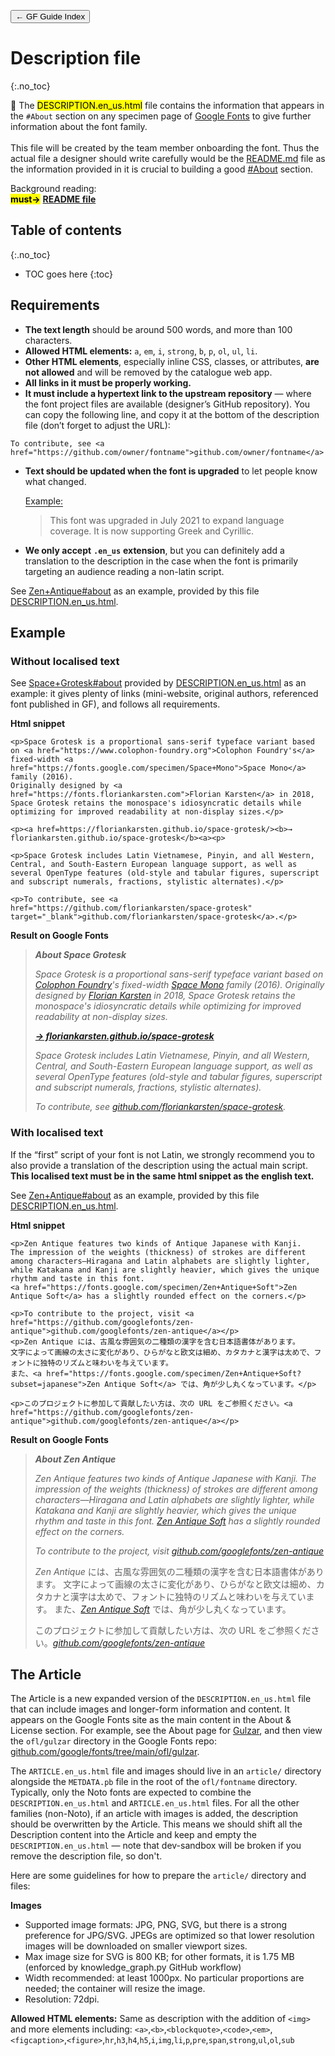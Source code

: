 <link href="style.css" rel="stylesheet">

<a href="./index"><button class="button button-i">&larr; GF Guide Index</button></a>

# Description file
{:.no_toc}

<div class="callout">

🦉 The <mark class="grey">DESCRIPTION.en_us.html</mark> file contains the information that appears in the <code>#About</code> section on any specimen page of <a href="https://fonts.google.com">Google Fonts</a> to give further information about the font family.
<br><br>
This file will be created by the team member onboarding the font. Thus the actual file a designer should write carefully would be the <a href="./readmefile">README.md</a> file as the information provided in it is crucial to building a good <a href="https://fonts.google.com/specimen/Brygada+1918#about">#About</a> section.

</div>

<div class="context-reading">
    Background reading:<br>
    <mark class="green"><b>must&rarr;</b></mark> <a href="./readmefile" style="font-weight:bold">README file</a>
</div>

## Table of contents
{:.no_toc}
* TOC goes here
{:toc}

## Requirements

-   **The text length** should be around 500 words, and more than 100 characters.
-   **Allowed HTML elements:** `a`, `em`, `i`, `strong`, `b`, `p`, `ol`, `ul`, `li`.
-   **Other HTML elements**, especially inline CSS, classes, or attributes, **are not allowed** and will be removed by the catalogue web app.
-   **All links in it must be properly working.**
-   **It must include a hypertext link to the upstream repository** — where the font project files are available (designer’s GitHub repository). You can copy the following line, and copy it at the bottom of the description file (don’t forget to adjust the URL):

``` code
To contribute, see <a href="https://github.com/owner/fontname">github.com/owner/fontname</a>
```

-   **Text should be updated when the font is upgraded** to let people know what changed.

    <span style="border-bottom:0.05em solid">Example:</span>

    > This font was upgraded in July 2021 to expand language coverage. It is now supporting Greek and Cyrillic.
-   **We only accept** **`.en_us`** **extension**, but you can definitely add a translation to the description in the case when the font is primarily targeting an audience reading a non-latin script.

See [Zen+Antique#about](https://fonts.google.com/specimen/Zen+Antique#about) as an example, provided by this file [DESCRIPTION.en_us.html](https://github.com/google/fonts/blob/main/ofl/zenantique/DESCRIPTION.en_us.html).

## Example

### Without localised text

See [Space+Grotesk#about](https://fonts.google.com/specimen/Space+Grotesk?query=Space+Grotesk#about) provided by [DESCRIPTION.en_us.html](https://github.com/floriankarsten/space-grotesk/blob/master/DESCRIPTION.en_us.html) as an example: it gives plenty of links (mini-website, original authors, referenced font published in GF), and follows all requirements.

**Html snippet**

``` code
<p>Space Grotesk is a proportional sans-serif typeface variant based on <a href="https://www.colophon-foundry.org">Colophon Foundry's</a> fixed-width <a href="https://fonts.google.com/specimen/Space+Mono">Space Mono</a> family (2016). 
Originally designed by <a href="https://fonts.floriankarsten.com">Florian Karsten</a> in 2018, Space Grotesk retains the monospace's idiosyncratic details while optimizing for improved readability at non-display sizes.</p>

<p><a href=https://floriankarsten.github.io/space-grotesk/><b>→ floriankarsten.github.io/space-grotesk</b><a><p>

<p>Space Grotesk includes Latin Vietnamese, Pinyin, and all Western, Central, and South-Eastern European language support, as well as several OpenType features (old-style and tabular figures, superscript and subscript numerals, fractions, stylistic alternates).</p>

<p>To contribute, see <a href="https://github.com/floriankarsten/space-grotesk" target="_blank">github.com/floriankarsten/space-grotesk</a>.</p>
```

**Result on Google Fonts**

> ***About Space Grotesk***
>
> *Space Grotesk is a proportional sans-serif typeface variant based on* [*Colophon Foundry*](https://www.colophon-foundry.org)*'s fixed-width* [*Space Mono*](https://fonts.google.com/specimen/Space+Mono) *family (2016). Originally designed by* [*Florian Karsten*](https://fonts.floriankarsten.com) *in 2018, Space Grotesk retains the monospace's idiosyncratic details while optimizing for improved readability at non-display sizes.*
>
> *[**→ floriankarsten.github.io/space-grotesk**](https://floriankarsten.github.io/space-grotesk)*
>
> *Space Grotesk includes Latin Vietnamese, Pinyin, and all Western, Central, and South-Eastern European language support, as well as several OpenType features (old-style and tabular figures, superscript and subscript numerals, fractions, stylistic alternates).*
>
> *To contribute, see [github.com/floriankarsten/space-grotesk](https://github.com/floriankarsten/space-grotesk).*

### With localised text

If the “first” script of your font is not Latin, we strongly recommend you to also provide a translation of the description using the actual main script. **This localised text must be in the same html snippet as the english text.**

See [Zen+Antique#about](https://fonts.google.com/specimen/Zen+Antique#about) as an example, provided by this file [DESCRIPTION.en_us.html](https://github.com/google/fonts/blob/main/ofl/zenantique/DESCRIPTION.en_us.html).

**Html snippet**

``` code
<p>Zen Antique features two kinds of Antique Japanese with Kanji.
The impression of the weights (thickness) of strokes are different among characters—Hiragana and Latin alphabets are slightly lighter, 
while Katakana and Kanji are slightly heavier, which gives the unique rhythm and taste in this font.
<a href="https://fonts.google.com/specimen/Zen+Antique+Soft">Zen Antique Soft</a> has a slightly rounded effect on the corners.</p>

<p>To contribute to the project, visit <a href="https://github.com/googlefonts/zen-antique">github.com/googlefonts/zen-antique</a></p>
<p>Zen Antique には、古風な雰囲気の二種類の漢字を含む日本語書体があります。
文字によって画線の太さに変化があり、ひらがなと欧文は細め、カタカナと漢字は太めで、フォントに独特のリズムと味わいを与えています。
また、<a href="https://fonts.google.com/specimen/Zen+Antique+Soft?subset=japanese">Zen Antique Soft</a> では、角が少し丸くなっています。</p>

<p>このプロジェクトに参加して貢献したい方は、次の URL をご参照ください。<a href="https://github.com/googlefonts/zen-antique">github.com/googlefonts/zen-antique</a></p>
```

**Result on Google Fonts**

> ***About Zen Antique***
>
> *Zen Antique features two kinds of Antique Japanese with Kanji. The impression of the weights (thickness) of strokes are different among characters—Hiragana and Latin alphabets are slightly lighter, while Katakana and Kanji are slightly heavier, which gives the unique rhythm and taste in this font. [Zen Antique Soft](https://fonts.google.com/specimen/Zen+Antique+Soft) has a slightly rounded effect on the corners.*
>
> *To contribute to the project, visit [github.com/googlefonts/zen-antique](https://github.com/googlefonts/zen-antique)*
>
> *Zen Antique* には、古風な雰囲気の二種類の漢字を含む日本語書体があります。 文字によって画線の太さに変化があり、ひらがなと欧文は細め、カタカナと漢字は太めで、フォントに独特のリズムと味わいを与えています。 また、*[Zen Antique Soft](https://fonts.google.com/specimen/Zen+Antique+Soft?subset=japanese)* では、角が少し丸くなっています。
>
> このプロジェクトに参加して貢献したい方は、次の URL をご参照ください。*[github.com/googlefonts/zen-antique](https://github.com/googlefonts/zen-antique)*

## The Article

The Article is a new expanded version of the `DESCRIPTION.en_us.html` file that can include images and longer-form information and content. It appears on the Google Fonts site as the main content in the About & License section. For example, see the About page for [Gulzar](https://fonts.google.com/specimen/Gulzar/about), and then view the `ofl/gulzar` directory in the Google Fonts repo: [github.com/google/fonts/tree/main/ofl/gulzar](https://github.com/google/fonts/tree/main/ofl/gulzar). 

The `ARTICLE.en_us.html` file and images should live in an `article/` directory alongside the `METDATA.pb` file in the root of the `ofl/fontname` directory. Typically, only the Noto fonts are expected to combine the `DESCRIPTION.en_us.html` and `ARTICLE.en_us.html` files. For all the other families (non-Noto), if an article with images is added, the description should be overwritten by the Article. This means we should shift all the Description content into the Article and keep and empty the `DESCRIPTION.en_us.html` — note that dev-sandbox will be broken if you remove the description file, so don't.

Here are some guidelines for how to prepare the `article/` directory and files:

**Images**
- Supported image formats: JPG, PNG, SVG, but there is a strong preference for JPG/SVG. JPEGs are optimized so that lower resolution images will be downloaded on smaller viewport sizes.
- Max image size for SVG is 800 KB; for other formats, it is 1.75 MB (enforced by knowledge_graph.py GitHub workflow)
- Width recommended: at least 1000px. No particular proportions are needed; the container will resize the image.
- Resolution: 72dpi.

**Allowed HTML elements:** Same as description with the addition of `<img>` and more elements including: `<a>`,`<b>`,`<blockquote>`,`<code>`,`<em>`,`<figcaption>`,`<figure>`,`hr`,`h3`,`h4`,`h5`,`i`,`img`,`li`,`p`,`pre`,`span`,`strong`,`ul`,`ol`,`sub`
